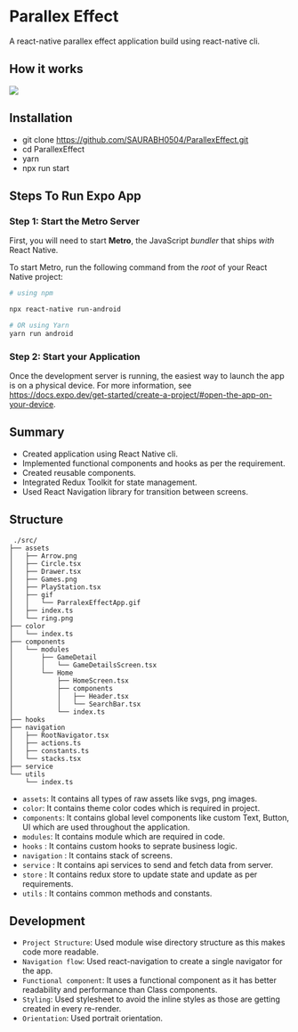 # Parallex Effect

A react-native parallex effect application build using react-native cli.

## How it works

![](https://github.com/SAURABH0504/ParallexEffect/blob/main/src/assets/gif/ParralexEffectApp.gif)

## Installation

- git clone https://github.com/SAURABH0504/ParallexEffect.git
- cd ParallexEffect
- yarn
- npx run start

## Steps To Run Expo App

### Step 1: Start the Metro Server

First, you will need to start **Metro**, the JavaScript _bundler_ that ships _with_ React Native.

To start Metro, run the following command from the _root_ of your React Native project:

```bash
# using npm

npx react-native run-android

# OR using Yarn
yarn run android
```

### Step 2: Start your Application

Once the development server is running, the easiest way to launch the app is on a physical device. For more information, see https://docs.expo.dev/get-started/create-a-project/#open-the-app-on-your-device.


## Summary

- Created application using React Native cli.
- Implemented functional components and hooks as per the requirement.
- Created reusable components.
- Integrated Redux Toolkit for state management.
- Used React Navigation library for transition between screens.

## Structure

```
 ./src/
├── assets
│   ├── Arrow.png
│   ├── Circle.tsx
│   ├── Drawer.tsx
│   ├── Games.png
│   ├── PlayStation.tsx
│   ├── gif
│   │   └── ParralexEffectApp.gif
│   ├── index.ts
│   └── ring.png
├── color
│   └── index.ts
├── components
│   └── modules
│       ├── GameDetail
│       │   └── GameDetailsScreen.tsx
│       └── Home
│           ├── HomeScreen.tsx
│           ├── components
│           │   ├── Header.tsx
│           │   └── SearchBar.tsx
│           └── index.ts
├── hooks
├── navigation
│   ├── RootNavigator.tsx
│   ├── actions.ts
│   ├── constants.ts
│   └── stacks.tsx
├── service
└── utils
    └── index.ts

```

- `assets`: It contains all types of raw assets like svgs, png images.
- `color`: It contains theme color codes which is required in project.
- `components`: It contains global level components like custom Text, Button, UI which are used throughout the application.
- `modules`: It contains module which are required in code.
- `hooks` : It contains custom hooks to seprate business logic.
- `navigation` : It contains stack of screens.
- `service` : It contains api services to send and fetch data from server.
- `store` : It contains redux store to update state and update as per requirements.
- `utils` : It contains common methods and constants.

## Development

- `Project Structure`: Used module wise directory structure as this makes code more readable.
- `Navigation flow`: Used react-navigation to create a single navigator for the app.
- `Functional component`: It uses a functional component as it has better readability and performance than Class components.
- `Styling`: Used stylesheet to avoid the inline styles as those are getting created in every re-render.
- `Orientation`: Used portrait orientation.